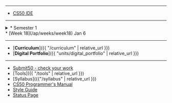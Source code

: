 ***
* [CS50 IDE](https://ide.cs50.io/)

***
<details><summary>* Semester 1</summary>
<p>
    * [Week 0](/ap/weeks/week0)
    * [Week 1](/ap/weeks/week1)
    * [Week 2](/ap/weeks/week2)
    * [Week 3](/ap/weeks/week3)
    * [Week 4](/ap/weeks/week4)
    * [Week 5](/ap/weeks/week5)
    * [Week 6](/ap/weeks/week6)
    * [Week 7](/ap/weeks/week7)
    * [Week 8](/ap/weeks/week8)
    * [Week 9](/ap/weeks/week9)
    * [Week 10](/ap/weeks/week10)
    * [Week 11](/ap/weeks/week11) Nov 4
    * [Week 12](/ap/weeks/week12) Nov 11
    * [Week 13](/ap/weeks/week13) Nov 18
    * [Week 14](/ap/weeks/week14) Nov 25
    * [Week 15](/ap/weeks/week15) Dec 2
    * [Week 16](/ap/weeks/week16) Dec 9
    * [Week 17](/ap/weeks/week17) Dec 16
</p>
</details>
* [Week 18](/ap/weeks/week18) Jan 6
<!-- * [Week 19](/ap/weeks/week16) Jan 13 -->

***

* [**Curriculum**]({{ "/curriculum" | relative_url }})
* [**Digital Portfolio**]({{ "units/digital_portfolio" | relative_url }})
<!-- * [Problems by Unit]({{ "problems" | relative_url}}) -->

***

* <a href="https://submit.cs50.io" target="_blank">Submit50 - check your work</a>
* [Tools]({{ "/tools" | relative_url }})
* [Syllabus]({{"/syllabus" | relative_url }})
* [CS50 Programmer's Manual](https://man.cs50.io/)
* <a href="https://cs50.readthedocs.io/style/c/" target="_blank">Style Guide</a>
* <a href="https://cs50.statuspage.io/" target="_blank">Status Page</a>


